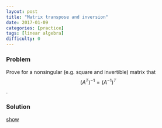 ```yaml
---
layout: post
title: "Matrix transpose and inversion"
date: 2017-01-09
categories: [practice]
tags: [linear algebra]
difficulty: 0
---
```


### Problem ###

Prove for a nonsingular (e.g. square and invertible) matrix that
$$(A^T)^{-1} = (A^{-1})^T$$.

### Solution ###
<a id='answer-toggle' href="#" onclick="toggleDiv()">show</a>

<div id="answer-block"  style="display:none;" markdown="1">
We have
\begin{align}
I = (AA^{-1})^T = (A^{-1})^T A^T.
\end{align}

Multiplying both sides by $$(A^T)^{-1}$$ gives

\begin{align}
(A^T)^{-1} = (A^{-1})^T A^T (A^T)^{-1} = (A^{-1})^T I = (A^{-1})^T.
\end{align}
</div>
